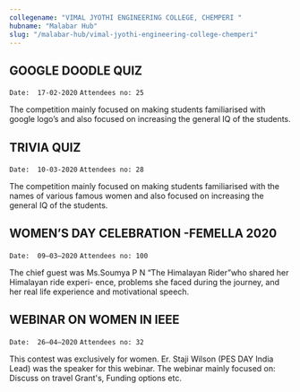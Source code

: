 ```yaml
---
collegename: "VIMAL JYOTHI ENGINEERING COLLEGE, CHEMPERI "
hubname: "Malabar Hub"
slug: "/malabar-hub/vimal-jyothi-engineering-college-chemperi"
---
```


## GOOGLE DOODLE QUIZ
```Date:  17-02-2020```
```Attendees no: 25```


The competition mainly focused on making students familiarised with google logo’s and also focused on increasing the general IQ of the students.


## TRIVIA QUIZ
```Date:  10-03-2020```
```Attendees no: 28```


The competition mainly focused on making students familiarised with the names of various famous women and also focused on increasing the general IQ of the students.



## WOMEN’S DAY CELEBRATION -FEMELLA 2020


```Date:  09–03–2020```
```Attendees no: 100```

The chief guest was Ms.Soumya P N “The Himalayan Rider”who shared her Himalayan ride experi- ence, problems she faced during the journey, and her real life experience and motivational speech.




## WEBINAR ON WOMEN IN IEEE
```Date:  26–04–2020```
```Attendees no: 32```

This contest was exclusively for women. Er. Staji Wilson (PES DAY India Lead) was the speaker for this webinar. The webinar mainly focused on: Discuss on travel Grant's, Funding options etc.

